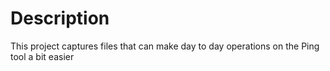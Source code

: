 # Description
This project captures files that can make day to day operations on the Ping tool a bit easier
